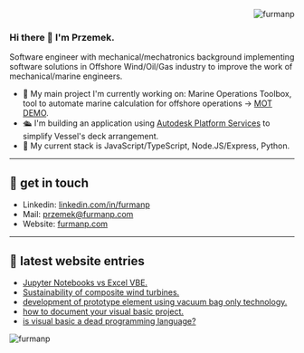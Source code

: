 <p align="right"> <img src="https://komarev.com/ghpvc/?username=furmanp&label=Profile%20views&color=0e75b6&style=flat" alt="furmanp" /> </p>

### Hi there 👋 I'm Przemek.
Software engineer with mechanical/mechatronics background implementing software solutions in Offshore Wind/Oil/Gas industry to improve the work of mechanical/marine engineers.

- 🔭 My main project I'm currently working on: Marine Operations Toolbox, tool to automate marine calculation for offshore operations -> [MOT DEMO](https://twd.nl/marine-operations-toolbox/).
- 🛳 I'm building an application using [Autodesk Platform Services](https://aps.autodesk.com/) to simplify Vessel's deck arrangement.
- 🌱 My current stack is JavaScript/TypeScript, Node.JS/Express, Python.

--- 

## 🌌 get in touch 

- Linkedin: [linkedin.com/in/furmanp](linkedin.com/in/furmanp/) 
- Mail: [przemek@furmanp.com](przemek@furmanp.com)
- Website: [furmanp.com](https://www.furmanp.com)
  
--- 

## 📕 latest website entries 

<!-- BLOG-POST-LIST:START -->
- [Jupyter Notebooks vs Excel VBE.](https://furmanp.com//jupyter-notebooks/)
- [Sustainability of composite wind turbines.](https://furmanp.com//recyclability-of-turbine-blades/)
- [development of prototype element using vacuum bag only technology.](https://furmanp.com//vbo-technology/)
- [how to document your visual basic project.](https://furmanp.com//how-to-document-vba/)
- [is visual basic a dead programming language?](https://furmanp.com//is-visual-basic-dead/)
<!-- BLOG-POST-LIST:END -->


<p><img align="left" src="https://github-readme-stats.vercel.app/api/top-langs?username=furmanp&show_icons=true&locale=en&layout=compact" alt="furmanp" /></p>
